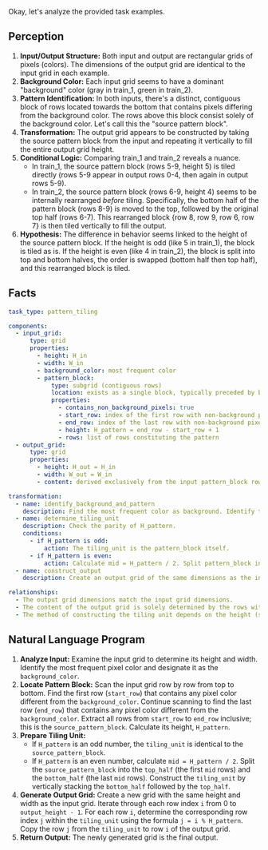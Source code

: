 Okay, let's analyze the provided task examples.

## Perception

1.  **Input/Output Structure:** Both input and output are rectangular grids of pixels (colors). The dimensions of the output grid are identical to the input grid in each example.
2.  **Background Color:** Each input grid seems to have a dominant "background" color (gray in train_1, green in train_2).
3.  **Pattern Identification:** In both inputs, there's a distinct, contiguous block of rows located towards the bottom that contains pixels differing from the background color. The rows above this block consist solely of the background color. Let's call this the "source pattern block".
4.  **Transformation:** The output grid appears to be constructed by taking the source pattern block from the input and repeating it vertically to fill the entire output grid height.
5.  **Conditional Logic:** Comparing train_1 and train_2 reveals a nuance.
    *   In train_1, the source pattern block (rows 5-9, height 5) is tiled directly (rows 5-9 appear in output rows 0-4, then again in output rows 5-9).
    *   In train_2, the source pattern block (rows 6-9, height 4) seems to be internally rearranged *before* tiling. Specifically, the bottom half of the pattern block (rows 8-9) is moved to the top, followed by the original top half (rows 6-7). This rearranged block {row 8, row 9, row 6, row 7} is then tiled vertically to fill the output.
6.  **Hypothesis:** The difference in behavior seems linked to the height of the source pattern block. If the height is odd (like 5 in train_1), the block is tiled as is. If the height is even (like 4 in train_2), the block is split into top and bottom halves, the order is swapped (bottom half then top half), and this rearranged block is tiled.

## Facts


```yaml
task_type: pattern_tiling

components:
  - input_grid:
      type: grid
      properties:
        - height: H_in
        - width: W_in
        - background_color: most frequent color
        - pattern_block:
            type: subgrid (contiguous rows)
            location: exists as a single block, typically preceded by background-only rows
            properties:
              - contains_non_background_pixels: true
              - start_row: index of the first row with non-background pixels
              - end_row: index of the last row with non-background pixels
              - height: H_pattern = end_row - start_row + 1
              - rows: list of rows constituting the pattern
  - output_grid:
      type: grid
      properties:
        - height: H_out = H_in
        - width: W_out = W_in
        - content: derived exclusively from the input pattern_block rows

transformation:
  - name: identify_background_and_pattern
    description: Find the most frequent color as background. Identify the contiguous block of rows containing non-background colors (pattern_block). Determine its height (H_pattern).
  - name: determine_tiling_unit
    description: Check the parity of H_pattern.
    conditions:
      - if H_pattern is odd:
          action: The tiling_unit is the pattern_block itself.
      - if H_pattern is even:
          action: Calculate mid = H_pattern / 2. Split pattern_block into top_half (first mid rows) and bottom_half (last mid rows). The tiling_unit is the vertical concatenation of bottom_half followed by top_half.
  - name: construct_output
    description: Create an output grid of the same dimensions as the input. Fill the output grid rows by vertically tiling the tiling_unit. For output row index `i`, the content is taken from row `i % H_pattern` of the tiling_unit.

relationships:
  - The output grid dimensions match the input grid dimensions.
  - The content of the output grid is solely determined by the rows within the identified pattern_block of the input grid.
  - The method of constructing the tiling unit depends on the height (specifically, the parity) of the pattern_block.
```


## Natural Language Program

1.  **Analyze Input:** Examine the input grid to determine its height and width. Identify the most frequent pixel color and designate it as the `background_color`.
2.  **Locate Pattern Block:** Scan the input grid row by row from top to bottom. Find the first row (`start_row`) that contains any pixel color different from the `background_color`. Continue scanning to find the last row (`end_row`) that contains any pixel color different from the `background_color`. Extract all rows from `start_row` to `end_row` inclusive; this is the `source_pattern_block`. Calculate its height, `H_pattern`.
3.  **Prepare Tiling Unit:**
    *   If `H_pattern` is an odd number, the `tiling_unit` is identical to the `source_pattern_block`.
    *   If `H_pattern` is an even number, calculate `mid = H_pattern / 2`. Split the `source_pattern_block` into the `top_half` (the first `mid` rows) and the `bottom_half` (the last `mid` rows). Construct the `tiling_unit` by vertically stacking the `bottom_half` followed by the `top_half`.
4.  **Generate Output Grid:** Create a new grid with the same height and width as the input grid. Iterate through each row index `i` from 0 to `output_height - 1`. For each row `i`, determine the corresponding row index `j` within the `tiling_unit` using the formula `j = i % H_pattern`. Copy the row `j` from the `tiling_unit` to row `i` of the output grid.
5.  **Return Output:** The newly generated grid is the final output.